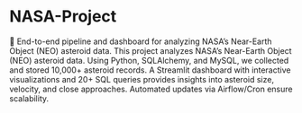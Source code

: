 # NASA-Project
🚀 End-to-end pipeline and dashboard for analyzing NASA’s Near-Earth Object (NEO) asteroid data.
This project analyzes NASA’s Near-Earth Object (NEO) asteroid data. Using Python, SQLAlchemy, and MySQL, we collected and stored 10,000+ asteroid records. A Streamlit dashboard with interactive visualizations and 20+ SQL queries provides insights into asteroid size, velocity, and close approaches. Automated updates via Airflow/Cron ensure scalability.
